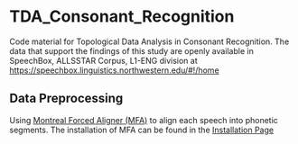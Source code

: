 # TDA_Consonant_Recognition
Code material for Topological Data Analysis in Consonant Recognition. The data that support the findings of this study are openly available in SpeechBox, ALLSSTAR Corpus, L1-ENG division at https://speechbox.linguistics.northwestern.edu/#!/home

## Data Preprocessing
Using [Montreal Forced Aligner (MFA)](https://montreal-forced-aligner.readthedocs.io/en/latest/index.html) to align each speech into phonetic segments. The installation of MFA can be found in the [Installation Page](https://montreal-forced-aligner.readthedocs.io/en/latest/installation.html)



